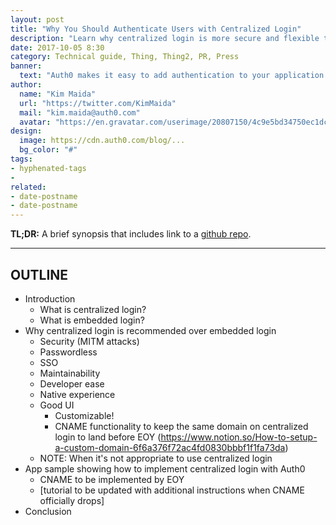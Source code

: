 ```yaml
---
layout: post
title: "Why You Should Authenticate Users with Centralized Login"
description: "Learn why centralized login is more secure and flexible than embedded login."
date: 2017-10-05 8:30
category: Technical guide, Thing, Thing2, PR, Press
banner:
  text: "Auth0 makes it easy to add authentication to your application."
author:
  name: "Kim Maida"
  url: "https://twitter.com/KimMaida"
  mail: "kim.maida@auth0.com"
  avatar: "https://en.gravatar.com/userimage/20807150/4c9e5bd34750ec1dcedd71cb40b4a9ba.png"
design:
  image: https://cdn.auth0.com/blog/...
  bg_color: "#"
tags:
- hyphenated-tags
- 
related:
- date-postname
- date-postname
---
```


**TL;DR:** A brief synopsis that includes link to a [github repo](http://www.github.com/).

---

## OUTLINE

* Introduction
  * What is centralized login?
  * What is embedded login?
* Why centralized login is recommended over embedded login
  * Security (MITM attacks)
  * Passwordless
  * SSO
  * Maintainability
  * Developer ease
  * Native experience
  * Good UI
      * Customizable!
      * CNAME functionality to keep the same domain on centralized login to land before EOY (https://www.notion.so/How-to-setup-a-custom-domain-6f6a376f72ac4fd0830bbbf1f1fa73da)
  * NOTE: When it's not appropriate to use centralized login
* App sample showing how to implement centralized login with Auth0 
  * CNAME to be implemented by EOY
  * [tutorial to be updated with additional instructions when CNAME officially drops]
* Conclusion
